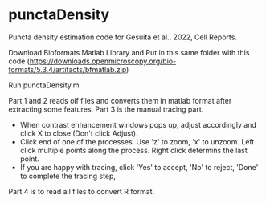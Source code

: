 # punctaDensity
Puncta density estimation code for Gesuita et al., 2022, Cell Reports.

Download Bioformats Matlab Library and Put in this same folder with this code
(https://downloads.openmicroscopy.org/bio-formats/5.3.4/artifacts/bfmatlab.zip)

Run punctaDensity.m

Part 1 and 2 reads oif files and converts them in matlab format after extracting some features.
Part 3 is the manual tracing part. 

- When contrast enhancement windows pops up, adjust accordingly and click X to close (Don't click Adjust).
- Click end of one of the processes. Use 'z' to zoom, 'x' to unzoom. Left click multiple points along the process. Right click determins the last point.
- If you are happy with tracing, click 'Yes' to accept, 'No' to reject, 'Done' to complete the tracing step,

Part 4 is to read all files to convert R format.
